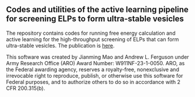 ## Codes and utilities of the active learning pipeline for screening ELPs to form ultra-stable vesicles

The repository contains codes for running free energy calculation and active learning for the high-throughput screening of ELPs that can form ultra-stable vesicles. The publication is [here](xxx). 

This software was created by Jianming Mao and Andrew L. Ferguson under Army Research Office (ARO) Award Number: W911NF-23-1-0050. ARO, as the Federal awarding agency, reserves a royalty-free, nonexclusive and irrevocable right to reproduce, publish, or otherwise use this software for Federal purposes, and to authorize others to do so in accordance with 2 CFR 200.315(b).
